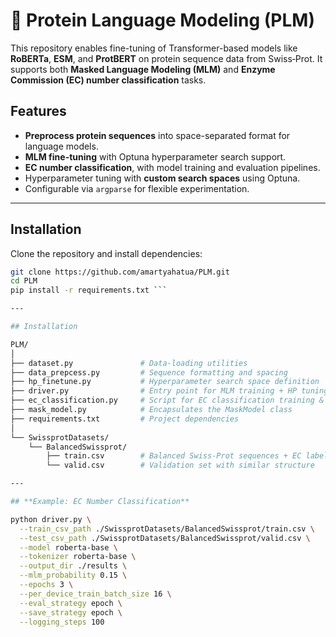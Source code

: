 # 🧬 Protein Language Modeling (PLM)

This repository enables fine-tuning of Transformer-based models like **RoBERTa**, **ESM**, and **ProtBERT** on protein sequence data from Swiss‑Prot. It supports both **Masked Language Modeling (MLM)** and **Enzyme Commission (EC) number classification** tasks.

## Features

- **Preprocess protein sequences** into space-separated format for language models.
- **MLM fine-tuning** with Optuna hyperparameter search support.
- **EC number classification**, with model training and evaluation pipelines.
- Hyperparameter tuning with **custom search spaces** using Optuna.
- Configurable via `argparse` for flexible experimentation.

---

## Installation

Clone the repository and install dependencies:

```bash
git clone https://github.com/amartyahatua/PLM.git
cd PLM
pip install -r requirements.txt ```

---

## Installation

PLM/
│
├── dataset.py               # Data-loading utilities
├── data_prepcess.py         # Sequence formatting and spacing
├── hp_finetune.py           # Hyperparameter search space definition
├── driver.py                # Entry point for MLM training + HP tuning
├── ec_classification.py     # Script for EC classification training & evaluation
├── mask_model.py            # Encapsulates the MaskModel class
├── requirements.txt         # Project dependencies
│
└── SwissprotDatasets/
    └── BalancedSwissprot/
        ├── train.csv        # Balanced Swiss‑Prot sequences + EC labels
        └── valid.csv        # Validation set with similar structure

---

## **Example: EC Number Classification**

python driver.py \
  --train_csv_path ./SwissprotDatasets/BalancedSwissprot/train.csv \
  --test_csv_path ./SwissprotDatasets/BalancedSwissprot/valid.csv \
  --model roberta-base \
  --tokenizer roberta-base \
  --output_dir ./results \
  --mlm_probability 0.15 \
  --epochs 3 \
  --per_device_train_batch_size 16 \
  --eval_strategy epoch \
  --save_strategy epoch \
  --logging_steps 100
